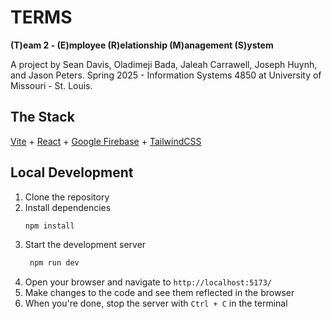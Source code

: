 # TERMS
**(T)eam 2 - (E)mployee (R)elationship (M)anagement (S)ystem**

A project by Sean Davis, Oladimeji Bada, Jaleah Carrawell, Joseph Huynh, and Jason Peters. Spring 2025 - Information Systems 4850 at University of Missouri - St. Louis.

## The Stack
[Vite](https://vite.dev/) + [React](https://react.dev/) + [Google Firebase](https://firebase.google.com/) + [TailwindCSS](https://tailwindcss.com/)

## Local Development
1. Clone the repository
2. Install dependencies
   ```bash
   npm install
   ```
3. Start the development server
   ```bash
    npm run dev
    ```
4. Open your browser and navigate to `http://localhost:5173/`
5. Make changes to the code and see them reflected in the browser
6. When you're done, stop the server with `Ctrl + C` in the terminal
